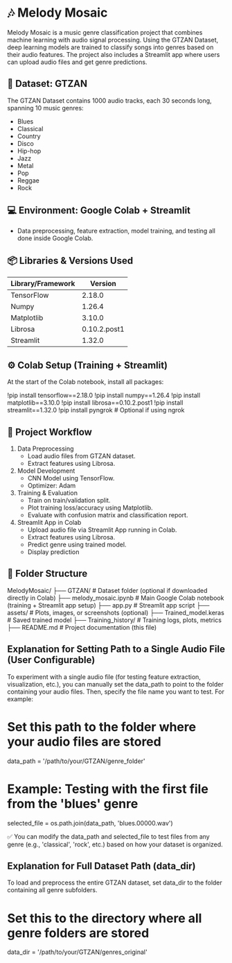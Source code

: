 # 🎶 Melody Mosaic

Melody Mosaic is a music genre classification project that combines machine learning with audio signal processing. Using the GTZAN Dataset, deep learning models are trained to classify songs into genres based on their audio features. The project also includes a Streamlit app where users can upload audio files and get genre predictions.

## 📂 Dataset: GTZAN
The GTZAN Dataset contains 1000 audio tracks, each 30 seconds long, spanning 10 music genres:
* Blues
* Classical
* Country
* Disco
* Hip-hop
* Jazz
* Metal
* Pop
* Reggae
* Rock

## 💻 Environment: Google Colab + Streamlit 
* Data preprocessing, feature extraction, model training, and testing all done inside Google Colab.

## 📦 Libraries & Versions Used

| Library/Framework | Version |
|------------------|---------|
| TensorFlow       | 2.18.0  |
| Numpy            | 1.26.4  |
| Matplotlib       | 3.10.0  |
| Librosa          | 0.10.2.post1 |
| Streamlit        | 1.32.0  |


## ⚙️ Colab Setup (Training + Streamlit)
At the start of the Colab notebook, install all packages:

!pip install tensorflow==2.18.0
!pip install numpy==1.26.4
!pip install matplotlib==3.10.0
!pip install librosa==0.10.2.post1
!pip install streamlit==1.32.0
!pip install pyngrok   # Optional if using ngrok

## 🧰 Project Workflow
1. Data Preprocessing
   * Load audio files from GTZAN dataset.
   * Extract features using Librosa.
2. Model Development
   * CNN Model using TensorFlow.
   * Optimizer: Adam
3. Training & Evaluation
   * Train on train/validation split.
   * Plot training loss/accuracy using Matplotlib.
   * Evaluate with confusion matrix and classification report.
4. Streamlit App in Colab
   * Upload audio file via Streamlit App running in Colab.
   * Extract features using Librosa.
   * Predict genre using trained model.
   * Display prediction
  
## 📂 Folder Structure

MelodyMosaic/ ├── GTZAN/ # Dataset folder (optional if downloaded directly in Colab) ├── melody_mosaic.ipynb # Main Google Colab notebook (training + Streamlit app setup) ├── app.py # Streamlit app script ├── assets/ # Plots, images, or screenshots (optional) ├── Trained_model.keras # Saved trained model ├── Training_history/ # Training logs, plots, metrics ├── README.md # Project documentation (this file)

## Explanation for Setting Path to a Single Audio File (User Configurable)
To experiment with a single audio file (for testing feature extraction, visualization, etc.), you can manually set the data_path to point to the folder containing your audio files. Then, specify the file name you want to test.
For example:
# Set this path to the folder where your audio files are stored
data_path = '/path/to/your/GTZAN/genre_folder'

# Example: Testing with the first file from the 'blues' genre
selected_file = os.path.join(data_path, 'blues.00000.wav')

✅ You can modify the data_path and selected_file to test files from any genre (e.g., 'classical', 'rock', etc.) based on how your dataset is organized.

## Explanation for Full Dataset Path (data_dir)
To load and preprocess the entire GTZAN dataset, set data_dir to the folder containing all genre subfolders.
# Set this to the directory where all genre folders are stored
data_dir = '/path/to/your/GTZAN/genres_original'




